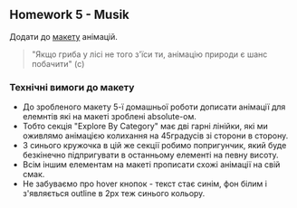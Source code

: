 ## Homework 5 - Musik

Додати до [макету](<https://www.figma.com/file/O6qNl9HeA9ZDvwDNheZQfr/HW-5-%7C-Music-Concert?node-id=893%3A0&t=yVsft1ngqEprHegw-0>) анімацій.

>"Якщо гриба у лісі не того з'їси ти, анімацію природи є шанс побачити" (c)

### Технічні вимоги до макету

- До зробленого макету 5-ї домашньої роботи дописати анімації для елемнтів які на макеті зроблені absolute-ом.
- Тобто секція "Explore By Category" має дві гарні лінійки, які ми оживлямо анімацією колихання на 45градусів зі сторони в сторону.
- З синього кружочка в цій же секції робимо попригунчик, який буде безкінечно підпригувати в останньому елементі на певну висоту.
- Всім іншим елементам на макеті прописати схожі анімації на свій смак.
- Не забуваємо про hover кнопок - текст стає синім, фон білим і з'являється outline в 2px теж синього кольору. 
